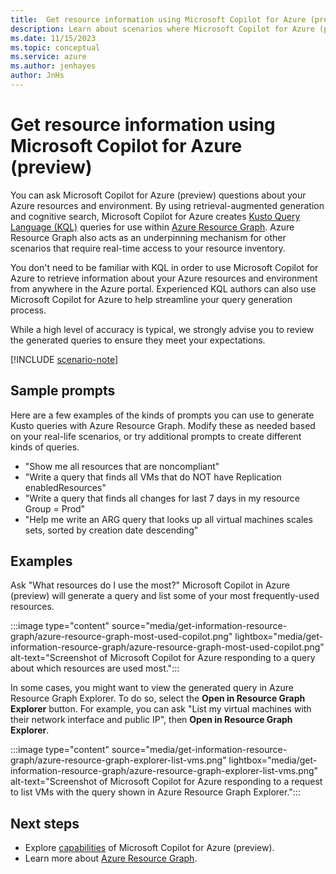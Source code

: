 ```yaml
---
title:  Get resource information using Microsoft Copilot for Azure (preview)
description: Learn about scenarios where Microsoft Copilot for Azure (preview) can help with Azure Resource Graph.
ms.date: 11/15/2023
ms.topic: conceptual
ms.service: azure
ms.author: jenhayes
author: JnHs
---
```


# Get resource information using Microsoft Copilot for Azure (preview)

You can ask Microsoft Copilot for Azure (preview) questions about your Azure resources and environment. By using retrieval-augmented generation and cognitive search, Microsoft Copilot for Azure creates [Kusto Query Language (KQL)](/azure/data-explorer/kusto/query/) queries for use within [Azure Resource Graph](/azure/governance/resource-graph/overview). Azure Resource Graph also acts as an underpinning mechanism for other scenarios that require real-time access to your resource inventory.

You don't need to be familiar with KQL in order to use Microsoft Copilot for Azure to retrieve information about your Azure resources and environment from anywhere in the Azure portal. Experienced KQL authors can also use Microsoft Copilot for Azure to help streamline your query generation process.

While a high level of accuracy is typical, we strongly advise you to review the generated queries to ensure they meet your expectations.

[!INCLUDE [scenario-note](includes/scenario-note.md)]

## Sample prompts

Here are a few examples of the kinds of prompts you can use to generate Kusto queries with Azure Resource Graph. Modify these as needed based on your real-life scenarios, or try additional prompts to create different kinds of queries.

- "Show me all resources that are noncompliant"
- "Write a query that finds all VMs that do NOT have Replication enabledResources"
- "Write a query that finds all changes for last 7 days in my resource Group = Prod"
- "Help me write an ARG query that looks up all virtual machines scales sets, sorted by creation date descending"

## Examples

Ask "What resources do I use the most?" Microsoft Copilot in Azure (preview) will generate a query and list some of your most frequently-used resources.

:::image type="content" source="media/get-information-resource-graph/azure-resource-graph-most-used-copilot.png" lightbox="media/get-information-resource-graph/azure-resource-graph-most-used-copilot.png" alt-text="Screenshot of Microsoft Copilot for Azure responding to a query about which resources are used most.":::

In some cases, you might want to view the generated query in Azure Resource Graph Explorer. To do so, select the **Open in Resource Graph Explorer** button. For example, you can ask "List my virtual machines with their network interface and public IP", then **Open in Resource Graph Explorer**.

:::image type="content" source="media/get-information-resource-graph/azure-resource-graph-explorer-list-vms.png" lightbox="media/get-information-resource-graph/azure-resource-graph-explorer-list-vms.png"  alt-text="Screenshot of Microsoft Copilot for Azure responding to a request to list VMs with the query shown in Azure Resource Graph Explorer.":::

## Next steps

- Explore [capabilities](capabilities.md) of Microsoft Copilot for Azure (preview).
- Learn more about [Azure Resource Graph](/azure/governance/resource-graph/overview).
